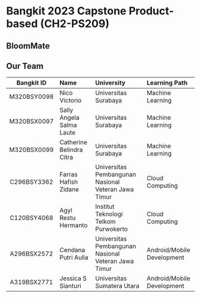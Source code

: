 # Bangkit 2023 Capstone Product-based (CH2-PS209)
## BloomMate

## Our Team
Bangkit ID | Name | University | Learning Path
:---:|:---|:---|:---
M320BSY0098 | Nico Victorio | Universitas Surabaya | Machine Learning
M320BSX0097 | Sally Angela Salma Laute | Universitas Surabaya  | Machine Learning
M320BSX0099 | Catherine Belindra Citra  | Universitas Surabaya  | Machine Learning
C296BSY3362 | Farras Hafish Zidane | Universitas Pembangunan Nasional Veteran Jawa Timur | Cloud Computing
C120BSY4068 | Agyl Restu Hermanto | Institut Teknologi Telkom Purwokerto | Cloud Computing
A296BSX2572 | Cendana Putri Aulia | Universitas Pembangunan Nasional Veteran Jawa Timur | Android/Mobile Development
A319BSX2771 | Jessica S Sianturi | Universitas Sumatera Utara | Android/Mobile Development
